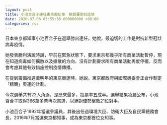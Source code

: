 ```yaml
---
layout: post
title: 小池百合子連任東京都知事　稱首要對抗疫情
date: 2020-07-06 03:55:38.000000000 +08:00
categories: rss
---
```


日本東京都知事小池百合子在選舉勝出連任。她說，最迫切的工作是對抗新型冠狀病毒疫情。

她發表勝利演說時說，早前在緊急狀態下，要求東京都幾乎所有商業活動暫停，現在知道病毒如何擴散以及擴散的方向，沒有計劃要求所有商業活動再度停擺，反而會考慮其他有效措施控制疫情傳播。

在提到籌備推遲至明年的東京奧運時，她說，東京都政府與國際奧委會正合作制定「精簡」奧運的計劃。

今次選舉共有22人角逐，是歷來最多，投票率五成半。選舉結果凌晨公布，小池百合子取得366萬多票再次當選，以絕對優勢擊敗21位對手。

小池百合子1992年當選參議員，其後出任過環境大臣、防衛大臣及自民黨總務會長，2016年7月當選東京都知事，成為東京都首位女知事。
